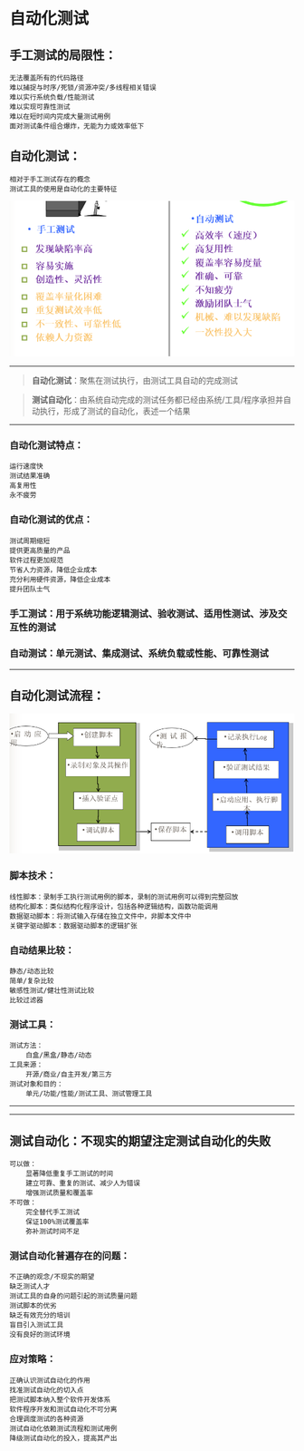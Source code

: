 # 自动化测试
## 手工测试的局限性：
	无法覆盖所有的代码路径
	难以捕捉与时序/死锁/资源冲突/多线程相关错误
	难以实行系统负载/性能测试
	难以实现可靠性测试
	难以在短时间内完成大量测试用例
	面对测试条件组合爆炸，无能为力或效率低下
	
## 自动化测试：
	相对于手工测试存在的概念
	测试工具的使用是自动化的主要特征
![自动与手动](自动化测试01.png)

***
>**自动化测试**：聚焦在测试执行，由测试工具自动的完成测试

>**测试自动化**：由系统自动完成的测试任务都已经由系统/工具/程序承担并自动执行，形成了测试的自动化，表述一个结果

***
### 自动化测试特点：
	运行速度快
	测试结果准确
	高复用性
	永不疲劳

### 自动化测试的优点：
	测试周期缩短
	提供更高质量的产品
	软件过程更加规范
	节省人力资源，降低企业成本
	充分利用硬件资源，降低企业成本
	提升团队士气

 


### 手工测试：用于系统功能逻辑测试、验收测试、适用性测试、涉及交互性的测试
### 自动测试：单元测试、集成测试、系统负载或性能、可靠性测试
***
## 自动化测试流程：
![自动化测试流程](自动化测试02.png)

### 脚本技术：
	线性脚本：录制手工执行测试用例的脚本，录制的测试用例可以得到完整回放
	结构化脚本：类似结构化程序设计，包括各种逻辑结构，函数功能调用
	数据驱动脚本：将测试输入存储在独立文件中，非脚本文件中
	关键字驱动脚本：数据驱动脚本的逻辑扩张

### 自动结果比较：
	静态/动态比较
	简单/复杂比较
	敏感性测试/健壮性测试比较
	比较过滤器

### 测试工具：
	测试方法：
		白盒/黑盒/静态/动态
	工具来源：
		开源/商业/自主开发/第三方
	测试对象和目的：
		单元/功能/性能/测试工具、测试管理工具

***
***
## 测试自动化：不现实的期望注定测试自动化的失败
	可以做：
		显著降低重复手工测试的时间
		建立可靠、重复的测试、减少人为错误
		增强测试质量和覆盖率
	不可做：
		完全替代手工测试
		保证100%测试覆盖率
		弥补测试时间不足

### 测试自动化普遍存在的问题：
	不正确的观念/不现实的期望
	缺乏测试人才
	测试工具的自身的问题引起的测试质量问题
	测试脚本的优劣
	缺乏有效充分的培训
	盲目引入测试工具
	没有良好的测试环境

### 应对策略：
	正确认识测试自动化的作用
	找准测试自动化的切入点
	把测试脚本纳入整个软件开发体系
	软件程序开发和测试自动化不可分离
	合理调度测试的各种资源
	测试自动化依赖测试流程和测试用例
	降级测试自动化的投入，提高其产出

